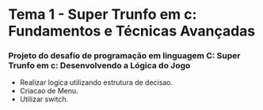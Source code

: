 # Tema 1 - Super Trunfo em c: Fundamentos e Técnicas Avançadas

### Projeto do desafio de programação em linguagem C: Super Trunfo em c: Desenvolvendo a Lógica do Jogo

- Realizar logica utilizando estrutura de decisao.
- Criacao de Menu.
- Utilizar switch.

